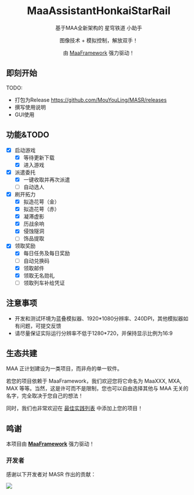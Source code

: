 <div align="center">

# MaaAssistantHonkaiStarRail

基于MAA全新架构的 星穹铁道 小助手

图像技术 + 模拟控制，解放双手！

由 [MaaFramework](https://github.com/MaaAssistantArknights/MaaFramework) 强力驱动！

</div>


## 即刻开始

TODO:

- 打包为Release <https://github.com/MouYouLing/MASR/releases>
- 撰写使用说明
- GUI使用

## 功能&TODO

- [x] 启动游戏
    - [x] 等待更新下载
    - [x] 进入游戏
- [x] 派遣委托
    - [x] 一键收取并再次派遣
    - [ ] 自动选人
- [x] 刷开拓力
    - [x] 拟造花萼（金）
    - [x] 拟造花萼（赤）
    - [x] 凝滞虚影
    - [x] 历战余响
    - [x] 侵蚀隧洞
    - [ ] 饰品提取
- [x] 领取奖励
    - [x] 每日任务及每日奖励
    - [ ] 自动兑换码
    - [x] 领取邮件
    - [x] 领取无名勋礼
    - [ ] 领取列车补给凭证

## 注意事项

- 开发和测试环境为蓝叠模拟器、1920*1080分辨率、240DPI，其他模拟器如有问题，可提交反馈
- 请尽量保证实际运行分辨率不低于1280*720，并保持显示比例为16:9

## 生态共建

MAA 正计划建设为一类项目，而非舟的单一软件。

若您的项目依赖于 MaaFramework，我们欢迎您将它命名为 MaaXXX, MXA, MAX 等等。当然，这是许可而不是限制，您也可以自由选择其他与 MAA 无关的名字，完全取决于您自己的想法！

同时，我们也非常欢迎在 [最佳实践列表](https://github.com/MaaXYZ/MaaFramework#%E6%9C%80%E4%BD%B3%E5%AE%9E%E8%B7%B5) 中添加上您的项目！

## 鸣谢

本项目由 **[MaaFramework](https://github.com/MaaXYZ/MaaFramework)** 强力驱动！

### 开发者

感谢以下开发者对 MASR 作出的贡献：

<a href="https://github.com/MouYouLing/MASR/graphs/contributors">
  <img src="https://contrib.rocks/image?repo=MouYouLing/MASR&max=1000" />
</a>

